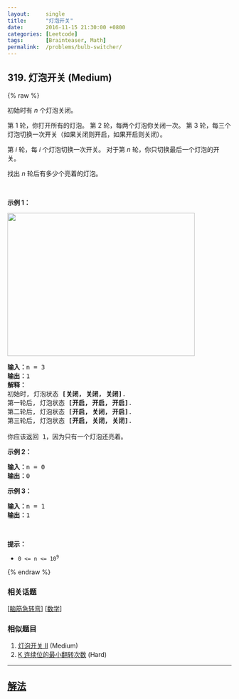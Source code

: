 ```yaml
---
layout:     single
title:      "灯泡开关"
date:       2016-11-15 21:30:00 +0800
categories: [Leetcode]
tags:       [Brainteaser, Math]
permalink:  /problems/bulb-switcher/
---
```


## 319. 灯泡开关 (Medium)

{% raw %}

<p>初始时有 <em>n </em>个灯泡关闭。</p>

<p>第 1 轮，你打开所有的灯泡。 第 2 轮，每两个灯泡你关闭一次。 第 3 轮，每三个灯泡切换一次开关（如果关闭则开启，如果开启则关闭）。</p>

<p>第 <em>i</em> 轮，每 <em>i </em>个灯泡切换一次开关。 对于第 <em>n </em>轮，你只切换最后一个灯泡的开关。</p>

<p>找出 <em>n </em>轮后有多少个亮着的灯泡。</p>

<p> </p>

<p><strong>示例 1：</strong></p>

<p><img alt="" src="https://assets.leetcode.com/uploads/2020/11/05/bulb.jpg" style="width: 421px; height: 321px;" /></p>

<pre>
<strong>输入：</strong>n =<strong> </strong>3
<strong>输出：</strong>1 
<strong>解释：</strong>
初始时, 灯泡状态 <strong>[关闭, 关闭, 关闭]</strong>.
第一轮后, 灯泡状态 <strong>[开启, 开启, 开启]</strong>.
第二轮后, 灯泡状态 <strong>[开启, 关闭, 开启]</strong>.
第三轮后, 灯泡状态 <strong>[开启, 关闭, 关闭]</strong>. 

你应该返回 1，因为只有一个灯泡还亮着。
</pre>

<p><strong>示例 2：</strong></p>

<pre>
<strong>输入：</strong>n = 0
<strong>输出：</strong>0
</pre>

<p><strong>示例 3：</strong></p>

<pre>
<strong>输入：</strong>n = 1
<strong>输出：</strong>1
</pre>

<p> </p>

<p><strong>提示：</strong></p>

<ul>
	<li><code>0 <= n <= 10<sup>9</sup></code></li>
</ul>

{% endraw %}

### 相关话题
  [[脑筋急转弯](https://github.com/openset/leetcode/tree/master/tag/brainteaser/README.md)]
  [[数学](https://github.com/openset/leetcode/tree/master/tag/math/README.md)]

### 相似题目
  1. [灯泡开关 Ⅱ](/problems/bulb-switcher-ii) (Medium)
  1. [K 连续位的最小翻转次数](/problems/minimum-number-of-k-consecutive-bit-flips) (Hard)

---

## [解法](https://github.com/openset/leetcode/tree/master/problems/bulb-switcher)
